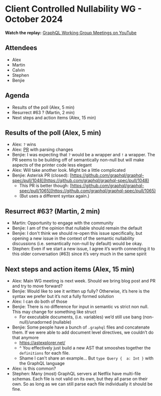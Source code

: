 # Client Controlled Nullability WG - October 2024

**Watch the replay:**
[GraphQL Working Group Meetings on YouTube](https://www.youtube.com/watch?v=bFAyD8AiEcg&list=PLP1igyLx8foFPThkIGEUVbne2_DBwgQke)

## Attendees

- Alex
- Martin
- Calvin
- Stephen
- Benjie

## Agenda

- Results of the poll (Alex, 5 min)
- Resurrect #63 ? (Martin, 2 min)
- Next steps and action items (Alex, 15 min)

## Results of the poll (Alex, 5 min)

- Alex: `?` wins
- Alex:
  [PR](https://discord.com/channels/625400653321076807/971515695881924621/1301066067791052860)
  with parsing changes
- Benjie: I was expecting that `?` would be a wrapper and `!` a wrapper. The PR
  seems to be building off of semantically non-null but will make aspects of the
  printer code less elegant
- Alex: Will take another look. Might be a little complicated
- Benjie: Asterisk PR (closed):
  [https://github.com/graphql/graphql-spec/pull/1048](https://github.com/graphql/graphql-spec/pull/1048)
  - This PR is better though:
    [https://github.com/graphql/graphql-spec/pull/1065](https://github.com/graphql/graphql-spec/pull/1065)
  - (But uses a different syntax again.)

## Resurrect #63? (Martin, 2 min)

- Martin: Opportunity to engage with the community
- Benjie: I am of the opinion that nullable should remain the default
- Benjie: I don't think we should re-open this issue specifically, but opening a
  new issue in the context of the semantic nullability discussions (i.e.
  semantically non-null by default) would be okay.
- Stephen: Even if we start a new issue, I agree it’s worth connecting it to
  this older conversation (#63) since it’s very much in the same spirit

## Next steps and action items (Alex, 15 min)

- Alex: Main WG meeting is next week. Should we bring blog post and PR and try
  to move forward?
- Benjie: Would like to see it written up fully? Otherwise, it’s here is the
  syntax we prefer but it’s not a fully formed solution
- Alex: I can do both of those
- Benjie: There is no difference for input in semantic vs strict non null. This
  may change for something like struct
  - For executable documents, (i.e. variables) we’d still use bang
    (non-null)/unadorned (nullable)
- Benjie: Some people have a bunch of `.graphql` files and concatenate them. If
  we were able to add document level directives, we couldn’t do that anymore
  - https://astexplorer.net/
  - ^ You effectively just build a new AST that smooshes together the
    `definitions` for each file.
  - Shame I can't share an example... But `type Query {  a: Int }` with the
    GraphQL language
- Alex: is this common?
- Stephen: Many (most) GraphQL servers at Netflix have multi-file schemas. Each
  file is not valid on its own, but they all parse on their own. So as long as
  we can still parse each file individually it should be fine.

